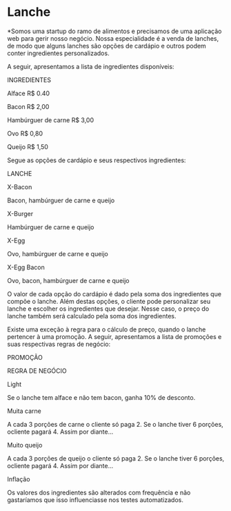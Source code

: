 # Lanche

*Somos uma startup do ramo de alimentos e precisamos de uma aplicação web para gerir nosso negócio. Nossa especialidade é a venda de lanches, de modo que alguns lanches são opções de cardápio e outros podem conter ingredientes personalizados.

A seguir, apresentamos a lista de ingredientes disponíveis:

INGREDIENTES

Alface R$ 0.40

Bacon R$ 2,00

Hambúrguer de carne R$ 3,00

Ovo R$ 0,80

Queijo R$ 1,50


Segue as opções de cardápio e seus respectivos ingredientes:

LANCHE

X-Bacon

Bacon, hambúrguer de carne e queijo

X-Burger

Hambúrguer de carne e queijo

X-Egg

Ovo, hambúrguer de carne e queijo

X-Egg Bacon

Ovo, bacon, hambúrguer de carne e queijo


O valor de cada opção do cardápio é dado pela soma dos ingredientes que compõe o lanche. Além destas opções, o cliente pode personalizar seu lanche e escolher os ingredientes que desejar. Nesse caso, o preço do lanche também será calculado pela soma dos ingredientes.

Existe uma exceção à regra para o cálculo de preço, quando o lanche pertencer à uma promoção. A seguir, apresentamos a lista de promoções e suas respectivas regras de negócio:

PROMOÇÃO

REGRA DE NEGÓCIO

Light

Se o lanche tem alface e não tem bacon, ganha 10% de desconto.

Muita carne

A cada 3 porções de carne o cliente só paga 2. Se o lanche tiver 6 porções, ocliente pagará 4. Assim por diante...

Muito queijo

A cada 3 porções de queijo o cliente só paga 2. Se o lanche tiver 6 porções, ocliente pagará 4. Assim por diante...

Inflação

Os valores dos ingredientes são alterados com frequência e não gastaríamos que isso influenciasse nos testes automatizados.

